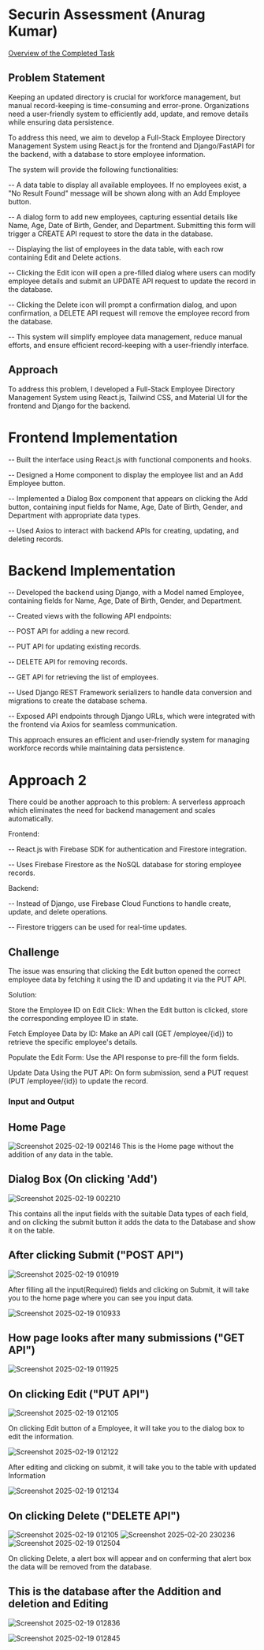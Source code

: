 # Securin Assessment (Anurag Kumar)
[Overview of the Completed Task]((https://drive.google.com/file/d/1sPFwdLs5q-dAeuOHEYDOzhF7IO_1mu2x/view?usp=sharing))

## Problem Statement

Keeping an updated directory is crucial for workforce management, but manual record-keeping is time-consuming and error-prone. Organizations need a user-friendly system to efficiently add, update, and remove details while ensuring data persistence.

To address this need, we aim to develop a Full-Stack Employee Directory Management System using React.js for the frontend and Django/FastAPI for the backend, with a database to store employee information.

The system will provide the following functionalities:

-- A data table to display all available employees. If no employees exist, a "No Result Found" message will be shown along with an Add Employee button.

-- A dialog form to add new employees, capturing essential details like Name, Age, Date of Birth, Gender, and Department. Submitting this form will trigger a CREATE API request to store the data in the database.

-- Displaying the list of employees in the data table, with each row containing Edit and Delete actions.

-- Clicking the Edit icon will open a pre-filled dialog where users can modify employee details and submit an UPDATE API request to update the record in the database.

-- Clicking the Delete icon will prompt a confirmation dialog, and upon confirmation, a DELETE API request will remove the employee record from the database.

-- This system will simplify employee data management, reduce manual efforts, and ensure efficient record-keeping with a user-friendly interface.



## Approach

To address this problem, I developed a Full-Stack Employee Directory Management System using React.js, Tailwind CSS, and Material UI for the frontend and Django for the backend.

# Frontend Implementation

-- Built the interface using React.js with functional components and hooks.

-- Designed a Home component to display the employee list and an Add Employee button.

-- Implemented a Dialog Box component that appears on clicking the Add button, containing input fields for Name, Age, Date of Birth, Gender, and Department with appropriate data types.

-- Used Axios to interact with backend APIs for creating, updating, and deleting records.

# Backend Implementation

-- Developed the backend using Django, with a Model named Employee, containing fields for Name, Age, Date of Birth, Gender, and Department.

-- Created views with the following API endpoints:

-- POST API for adding a new record.

-- PUT API for updating existing records.

-- DELETE API for removing records.

-- GET API for retrieving the list of employees.

-- Used Django REST Framework serializers to handle data conversion and migrations to create the database schema.

-- Exposed API endpoints through Django URLs, which were integrated with the frontend via Axios for seamless communication.

This approach ensures an efficient and user-friendly system for managing workforce records while maintaining data persistence.

# Approach 2

There could be another approach to this problem:
A serverless approach which eliminates the need for backend management and scales automatically.

Frontend:

-- React.js with Firebase SDK for authentication and Firestore integration.

-- Uses Firebase Firestore as the NoSQL database for storing employee records.

Backend:

-- Instead of Django, use Firebase Cloud Functions to handle create, update, and delete operations.

-- Firestore triggers can be used for real-time updates.



## Challenge

The issue was ensuring that clicking the Edit button opened the correct employee data by fetching it using the ID and updating it via the PUT API.

Solution:

Store the Employee ID on Edit Click:
When the Edit button is clicked, store the corresponding employee ID in state.

Fetch Employee Data by ID:
Make an API call (GET /employee/{id}) to retrieve the specific employee's details.

Populate the Edit Form:
Use the API response to pre-fill the form fields.

Update Data Using the PUT API:
On form submission, send a PUT request (PUT /employee/{id}) to update the record.



### Input and Output



## Home Page
![Screenshot 2025-02-19 002146](https://github.com/user-attachments/assets/9da731f8-80e2-4fa6-9fdb-7b64557ffe14)
This is the Home page without the addition of any data in the table.



## Dialog Box (On clicking 'Add')
![Screenshot 2025-02-19 002210](https://github.com/user-attachments/assets/6203761d-47e8-4754-ac11-7087cdbda721)

This contains all the input fields with the suitable Data types of each field, and on clicking the submit button it adds the data to the Database and show it on the table.



## After clicking Submit ("POST API")
![Screenshot 2025-02-19 010919](https://github.com/user-attachments/assets/f33e1395-f43d-472c-a53d-590c6f056234)

After filling all the input(Required) fields and clicking on Submit, it will take you to the home page where you can see you input data.

![Screenshot 2025-02-19 010933](https://github.com/user-attachments/assets/9be1ff48-8849-4cb4-9bc7-3329640d9beb)



## How page looks after many submissions ("GET API")
![Screenshot 2025-02-19 011925](https://github.com/user-attachments/assets/1c63b165-a741-49f5-a895-8f96376c68a4)



## On clicking Edit ("PUT API")
![Screenshot 2025-02-19 012105](https://github.com/user-attachments/assets/0d9476c3-5300-4ade-83b4-d7cf4714a55e)

On clicking Edit button of a Employee, it will take you to the dialog box to edit the information.

![Screenshot 2025-02-19 012122](https://github.com/user-attachments/assets/3cd68875-95bc-4b77-9acf-e0af4cbbb796)

After editing and clicking on submit, it will take you to the table with updated Information

![Screenshot 2025-02-19 012134](https://github.com/user-attachments/assets/eb8514f9-c666-4ff1-abbc-554255f161f6)



## On clicking Delete ("DELETE API")
![Screenshot 2025-02-19 012105](https://github.com/user-attachments/assets/c786a425-29f9-4f13-b591-c8127c9c6ffc)
![Screenshot 2025-02-20 230236](https://github.com/user-attachments/assets/6b4a779a-159d-42b6-bf91-5d1264be37cb)
![Screenshot 2025-02-19 012504](https://github.com/user-attachments/assets/e8be419f-5911-4ba8-a841-14cfef9fee20)

On clicking Delete, a alert box will appear and on conferming that alert box the data will be removed from the database.



## This is the database after the Addition and deletion and Editing

![Screenshot 2025-02-19 012836](https://github.com/user-attachments/assets/f18cbec6-7a08-40eb-9148-6daf9b08a55a)

![Screenshot 2025-02-19 012845](https://github.com/user-attachments/assets/6c6e0be2-fb2e-4178-9217-340b54667b8f)

